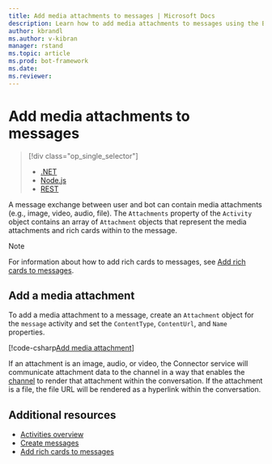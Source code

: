 ```yaml
---
title: Add media attachments to messages | Microsoft Docs
description: Learn how to add media attachments to messages using the Bot Builder SDK for .NET.
author: kbrandl
ms.author: v-kibran
manager: rstand
ms.topic: article
ms.prod: bot-framework
ms.date: 
ms.reviewer:
---
```


# Add media attachments to messages
> [!div class="op_single_selector"]
> - [.NET](../dotnet/bot-builder-dotnet-add-media-attachments.md)
> - [Node.js](../nodejs/bot-builder-nodejs-send-receive-attachments.md)
> - [REST](../rest-api/bot-framework-rest-connector-add-media-attachments.md)

A message exchange between user and bot can contain media attachments (e.g., image, video, audio, file). 
The `Attachments` property of the `Activity` object contains an array of `Attachment` objects 
that represent the media attachments and rich cards within to the message. 

> [!NOTE]
> For information about how to add rich cards to messages, see 
> [Add rich cards to messages](~/dotnet/bot-builder-dotnet-add-rich-card-attachments.md).

## Add a media attachment  

To add a media attachment to a message, create an `Attachment` object for the `message` activity and set 
the `ContentType`, `ContentUrl`, and `Name` properties. 

[!code-csharp[Add media attachment](~/includes/code/dotnet-add-attachments.cs#addMediaAttachment)]

If an attachment is an image, audio, or video, the Connector service will communicate attachment data to the channel in a way that enables the [channel](~/dotnet/bot-builder-dotnet-channeldata.md) to render that attachment within the conversation. If the attachment is a file, the file URL will be rendered as a hyperlink within the conversation.

## Additional resources

- [Activities overview](~/dotnet/bot-builder-dotnet-activities.md)
- [Create messages](~/dotnet/bot-builder-dotnet-create-messages.md)
- [Add rich cards to messages](~/dotnet/bot-builder-dotnet-add-rich-card-attachments.md)
